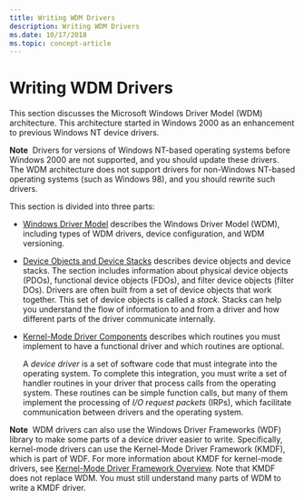 ```yaml
---
title: Writing WDM Drivers
description: Writing WDM Drivers
ms.date: 10/17/2018
ms.topic: concept-article
---
```


# Writing WDM Drivers


This section discusses the Microsoft Windows Driver Model (WDM) architecture. This architecture started in Windows 2000 as an enhancement to previous Windows NT device drivers.

**Note**  Drivers for versions of Windows NT-based operating systems before Windows 2000 are not supported, and you should update these drivers. The WDM architecture does not support drivers for non-Windows NT-based operating systems (such as Windows 98), and you should rewrite such drivers.

 

This section is divided into three parts:

-   [Windows Driver Model](introduction-to-wdm.md) describes the Windows Driver Model (WDM), including types of WDM drivers, device configuration, and WDM versioning.

-   [Device Objects and Device Stacks](introduction-to-device-objects.md) describes device objects and device stacks. The section includes information about physical device objects (PDOs), functional device objects (FDOs), and filter device objects (filter DOs). Drivers are often built from a set of device objects that work together. This set of device objects is called a *stack*. Stacks can help you understand the flow of information to and from a driver and how different parts of the driver communicate internally.

-   [Kernel-Mode Driver Components](kernel-mode-driver-components.md) describes which routines you must implement to have a functional driver and which routines are optional.

    A *device driver* is a set of software code that must integrate into the operating system. To complete this integration, you must write a set of handler routines in your driver that process calls from the operating system. These routines can be simple function calls, but many of them implement the processing of *I/O request packets* (IRPs), which facilitate communication between drivers and the operating system.

**Note**  WDM drivers can also use the Windows Driver Frameworks (WDF) library to make some parts of a device driver easier to write. Specifically, kernel-mode drivers can use the Kernel-Mode Driver Framework (KMDF), which is part of WDF. For more information about KMDF for kernel-mode drivers, see [Kernel-Mode Driver Framework Overview](../wdf/index.md). Note that KMDF does not replace WDM. You must still understand many parts of WDM to write a KMDF driver.

 

 

